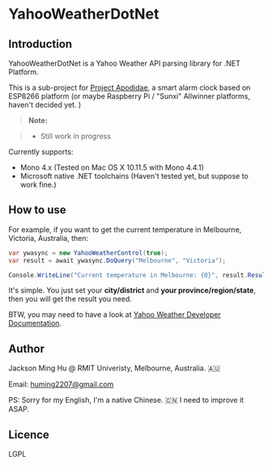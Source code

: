 YahooWeatherDotNet
===================


Introduction
-----------------
YahooWeatherDotNet is a Yahoo Weather API parsing library for .NET Platform.

This is a sub-project for [Project Apodidae](https://github.com/huming2207/ApodidaeClock), a smart alarm clock based on ESP8266 platform (or maybe Raspberry Pi / "Sunxi" Allwinner platforms, haven't decided yet. )

> **Note:**

> - Still work in progress


Currently supports:

 - Mono 4.x (Tested on Mac OS X 10.11.5 with Mono 4.4.1)
 - Microsoft native .NET toolchains (Haven't tested yet, but suppose to work fine.)


How to use
----------

For example, if you want to get the current temperature in Melbourne, Victoria, Australia, then:
```C#
var ywasync = new YahooWeatherControl(true);
var result = await ywasync.DoQuery("Melbourne", "Victoria");

Console.WriteLine("Current temperature in Melbourne: {0}", result.Result.Results.Channel.Item.Condition.Temperature);
```

It's simple. You just set your **city/district** and **your province/region/state**, then you will get the result you need.

BTW, you may need to have a look at [Yahoo Weather Developer Documentation](https://developer.yahoo.com/weather/).


Author
------

Jackson Ming Hu
@ RMIT Univeristy, Melbourne, Australia. 🇦🇺

Email: huming2207@gmail.com

PS: Sorry for my English, I'm a native Chinese. 🇨🇳 I need to improve it ASAP.


Licence
-------

LGPL
